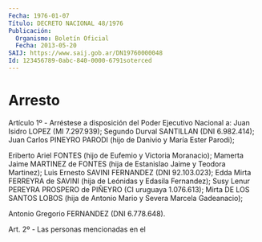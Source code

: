 ```yaml
---
Fecha: 1976-01-07
Título: DECRETO NACIONAL 48/1976
Publicación:
  Organismo: Boletín Oficial
  Fecha: 2013-05-20
SAIJ: https://www.saij.gob.ar/DN19760000048
Id: 123456789-0abc-840-0000-6791soterced
---
```

# Arresto

<a id="1"></a>
Artículo 1º - Arréstese a disposición del Poder Ejecutivo Nacional a: Juan Isidro LOPEZ (MI 7.297.939); Segundo Durval SANTILLAN (DNI 6.982.414); Juan Carlos PINEYRO PARODI (hijo de Danivio y María Ester Parodi);

Eriberto Ariel FONTES (hijo de Eufemio y Victoria Moranacio); Mamerta Jaime MARTINEZ de FONTES (hija de Estanislao Jaime y Teodora Martinez); Luis Ernesto SAVINI FERNANDEZ (DNI 92.103.023); Edda Mirta FERREYRA de SAVINI (hija de Leónidas y Edasila Fernandez); Susy Lenur PEREYRA PROSPERO de PIÑEYRO (CI uruguaya 1.076.613); Mirta DE LOS SANTOS LOBOS (hija de Antonio Mario y Severa Marcela Gadeanacio);

Antonio Gregorio FERNANDEZ (DNI 6.778.648).

<a id="2"></a>
Art. 2º - Las personas mencionadas en el